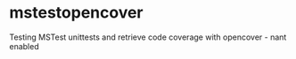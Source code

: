# mstestopencover
Testing MSTest unittests and retrieve code coverage with opencover - nant enabled
